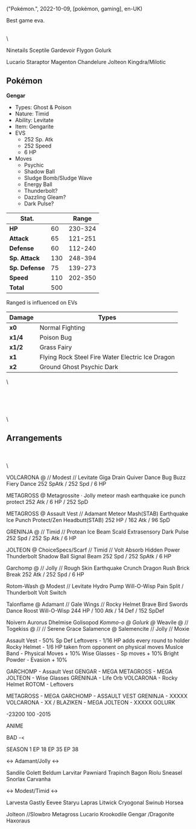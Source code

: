 ("Pokémon.", 2022-10-09, [pokémon, gaming], en-UK)

<span class="lettrine">B</span>est game eva.

\
\

Ninetails
Sceptile
Gardevoir
Flygon
Golurk

Lucario
Staraptor
Magenton
Chandelure
Jolteon
Kingdra/Milotic



## Pokémon

**Gengar**
* Types: Ghost & Poison
* Nature: Timid
* Ability: Levitate
* Item: Gengarite
* EVS
	* 252 Sp. Atk
	* 252 Speed
	* 6 HP
* Moves
	* Psychic
	* Shadow Ball
	* Sludge Bomb/Sludge Wave
	* Energy Ball
	* Thunderbolt?
	* Dazzling Gleam?
	* Dark Pulse?

|Stat.||Range|
|-|-|-|
|**HP**  |60|230-324|
|**Attack**|65|121-251|
|**Defense**|60|112-240|
|**Sp. Attack**  |130|248-394|
|**Sp. Defense**  |75|139-273|
|**Speed**  |110|202-350|
|**Total**  |500|

Ranged is influenced on EVs


|Damage|Types|
|-|-|
|**x0**  |Normal Fighting|
|**x1/4**|Poison Bug|
|**x1/2**|Grass Fairy|
|**x1**  |Flying Rock Steel Fire Water Electric Ice Dragon|
|**x2**  |Ground Ghost Psychic Dark|

\



\
\
\
\
\

## Arrangements

\
\
\



VOLCARONA @ // Modest // Levitate
	Giga Drain
	Quiver Dance
	Bug Buzz
	Fiery Dance
252 SpAtk / 252 Spd / 6 HP

METAGROSS @ Metagrossite · Jolly 
meteor mash
earthquake
ice punch
protect
252 Atk / 6 HP / 252 SpD

METAGROSS @ Assault Vest // Adamant
Meteor Mash(STAB)
Earthquake
Ice Punch 
Protect/Zen Headbutt(STAB)
252 HP / 162 Atk / 96 SpD

GRENINJA @ // Timid // Protean
Ice Beam
Scald
Extrasensory
Dark Pulse
252 Spd / 252 Sp Atk / 6 HP

JOLTEON @ ChoiceSpecs/Scarf // Timid // Volt Absorb
Hidden Power
Thunderbolt
Shadow Ball
Signal Beam
252 Spd / 252 SpAtk / 6 HP

Garchomp @ // Jolly // Rough Skin
Earthquake
Crunch
Dragon Rush
Brick Break
252 Atk / 252 Spd / 6 HP

Rotom-Wash @ Modest // Levitate
Hydro Pump
Will-O-Wisp
Pain Split / Thunderbolt
Volt Switch

Talonflame @ Adamant // Gale Wings // Rocky Helmet
Brave Bird
Swords Dance
Roost
Will-O-Wisp
244 HP / 100 Atk / 14 Def / 152 SpDef


Noivern
Aurorus
Dhelmise
Golisopod
*Kommo-o @*
*Golurk @*
Weavile @ // 
Togekiss @ // // Serene Grace
Salamence @ Salemencite // Jolly // Moxie

Assault Vest - 50% Sp Def
Leftovers - 1/16 HP adds every round to holder
Rocky Helmet - 1/6 HP taken from opponent on physical moves
Muslce Band - Physical Moves + 10%
Wise Glasses - Sp moves + 10%
Bright Powder - Evasion + 10%

GARCHOMP - Assault Vest
GENGAR - MEGA
METAGROSS - MEGA
JOLTEON - Wise Glasses
GRENINJA - Life Orb
VOLCARONA - Rocky Helmet
ROTOM - Leftovers


METAGROSS - MEGA
GARCHOMP - ASSAULT VEST
GRENINJA - XXXXX
VOLCARONA - XX / BLAZIKEN - MEGA
JOLTEON - XXXXX
GOLURK

-23200 100 -2015




ANIME

BAD -<

SEASON 1
	EP 18
	EP 35
	EP 38
	













<-> Adamant/Jolly <->

Sandile
Golett
Beldum
Larvitar
Pawniard
Trapinch
Bagon
Riolu
Sneasel
Snorlax
Carvanha

<-> Modest/Timid <->

Larvesta
Gastly
Eevee
Staryu
Lapras
Litwick
Cryogonal
Swinub
Horsea


Jolteon
//Slowbro
Metagross
Lucario
Krookodile
Gengar
/Dragonite
Haxoraus
